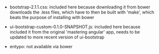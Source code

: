 - bootstrap-2.1.1.css: 
	included here because downloading it from bower downloads the .less files,
	which have to then be built with 'make', which beats the purpose of installing
	with bower

- ui-bootstrap-custom-0.1.0-SNAPSHOT.js:
  included here because included it from the original 'mastering angular' app,
	needs to be updated to more recent version of ui-bootstrap

- entypo:
	not available via bower
